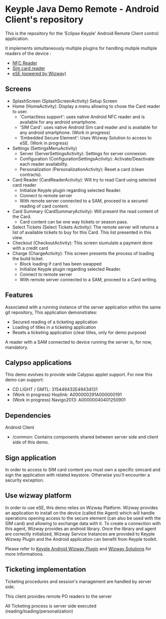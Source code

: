 # Keyple Java Demo Remote - Android Client's repository

This is the repository for the 'Eclipse Keyple' Android Remote Client control application.

It implements simultaneously multiple plugins for handling mutiple multiple readers of the device :

* [NFC Reader](https://github.com/calypsonet/keyple-android-plugin-nfc/)
* [Sim card reader](https://github.com/calypsonet/keyple-android-plugin-omapi/)
* [eSE (powered by Wizway)](https://github.com/calypsonet/keyple-android-plugin-wizway/)

## Screens

- SplashScreen (SplashScreenActivity) Setup Screen
- Home (HomeActivity): Display a menu allowing to chose the Card reader to user.
    - 'Contactless support': uses native Android NFC reader and is available for any android smartphone.
    - 'SIM Card': uses native Android Sim card reader and is available for any android smartphone. (Work in progress)
    - 'Embedded Secure Element': Uses Wizway Solution to access to eSE. (Work in progress)     
- Settings (SettingsMenuActivity)
    - Server (ServerSettingsActivity): Settings for server connexion.
    - Configuration (ConfigurationSettingsActivity): Activate/Deactivate each reader availability.
    - Personalization (PersonalizationActivity): Reset a card (clean contracts).
- Card Reader (CardReaderActivity): Will try to read Card using selected card reader
    - Initialize Keyple plugin regarding selected Reader.
    - Connect to remote server
    - With remote server connected to a SAM, proceed to a secured reading of card content.
- Card Summary (CardSummaryActivity): Will present the read content of the Card.
    - Card content can be one way tickets or season pass.
- Select Tickets (Select Tickets Activity): The remote server will returns a list of available tickets to buy for this Card. This list presented in this view.
- Checkout (CheckoutActivity): This screen siumulate a payment done with a credit card
- Charge (ChargeActivity): This screen presents the process of loading the build ticket.
    - Block loading if card has been swapped
    - Initialize Keyple plugin regarding selected Reader.
    - Connect to remote server
    - With remote server connected to a SAM, proceed to a Card writing.

## Features
Associated with a running instance of the server application within the same git repository, 
This application demonstrates:

* Secured reading of a ticketing application
* Loading of titles in a ticketing application
* Resets a ticketing application (clear titles, only for demo purpose)

A reader with a SAM connected to device running the server is, for now, mandatory.

## Calypso applications
This demo evolves to provide wide Calypso applet support. For now this demo can support:

* CD LIGHT / GMTL: 315449432E49434131
* (Work in progress) Hoplink: A000000291A000000191
* (Work in progress) Navigo2013: A00000040401250901

## Dependencies

Android Client
- /common: Contains components shared between server side and client side of this demo. 

## Sign application

In order to access to SIM card content you must own a specific simcard and sign the application with related
keystore. Otherwise you'll encounter a security exception.

## Use wizway platform

In order to use eSE, this demo relies on Wizway Platform. 
Wizway provides an application to install on the device (called the Agent) which will handle 
operations opening access to the secure element (can also be used with the SIM card) and allowing to exchange
data with it.
To create a connection with this agent, Wizway provides an android library. 
Once the library and agent are correctly initialized, Wizway Service Instances are provided to
Keyple Wizway Plugin and the Android application can benefit from Keyple toolkit.

Please refer to [Keyple Android Wizway Plugin](https://github.com/calypsonet/keyple-android-plugin-wizway/) and
[Wizway Solutions](https://www.wizwaysolutions.com) for more informations.

## Ticketing implementation

Ticketing procedures and session's management are handled by server side.

This client provides remote PO readers to the server

All Ticketing process is server side executed (reading/loading/personalization)